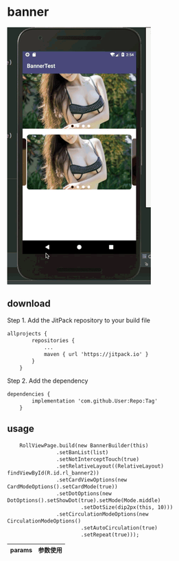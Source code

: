 # banner

![](https://github.com/liugongce/banner/blob/master/banner.gif)

## download

Step 1. Add the JitPack repository to your build file 

```
allprojects {
		repositories {
			...
			maven { url 'https://jitpack.io' }
		}
	}
```
Step 2. Add the dependency

```
dependencies {
		implementation 'com.github.User:Repo:Tag'
	}
```
## usage

```
    RollViewPage.build(new BannerBuilder(this)
                .setBanList(list)
                .setNotInterceptTouch(true)
                .setRelativeLayout((RelativeLayout) findViewById(R.id.rl_banner2))
                .setCardViewOptions(new CardModeOptions().setCardMode(true))
                .setDotOptions(new DotOptions().setShowDot(true).setMode(Mode.middle)
                        .setDotSize(dip2px(this, 10)))
                .setCirculationModeOptions(new CirculationModeOptions()
                        .setAutoCirculation(true)
                        .setRepeat(true)));
```

|params|参数使用|
|:---|:---|
